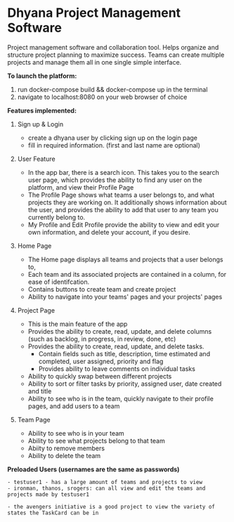 # Dhyana Project Management Software

Project management software and collaboration tool. Helps organize and 
structure project planning to maximize success. Teams can create multiple
projects and manage them all in one single simple interface. 

**To launch the platform:**
1. run docker-compose build && docker-compose up in the terminal
2. navigate to localhost:8080 on your web browser of choice


**Features implemented:**


1. Sign up & Login

    - create a dhyana user by clicking sign up on the login page
    - fill in required information. (first and last name are optional)

2. User Feature

    - In the app bar, there is a search icon. This takes you to the search user page, which provides the ability to find any user on the platform, and view their Profile Page
    - The Profile Page shows what teams a user belongs to, and what projects they are working on. It additionally shows information about the user, and provides the ability to add that user to any team you currently belong to.
    - My Profile and Edit Profile provide the ability to view and edit your own information, and delete your account, if you desire.

3. Home Page

    - The Home page displays all teams and projects that a user belongs to, 
    - Each team and its associated projects are contained in a column, for ease of identifcation.
    - Contains buttons to create team and create project
    - Ability to navigate into your teams' pages and your projects' pages
    
4. Project Page

    - This is the main feature of the app
    - Provides the ability to create, read, update, and delete columns (such as backlog, in progress, in review, done, etc)
    - Provides the ability to create, read, update, and delete tasks. 
        - Contain fields such as title, description, time estimated and completed, user assigned, priority and flag
        - Provides ability to leave comments on individual tasks
    - Ability to quickly swap between different projects
    - Ability to sort or filter tasks by priority, assigned user, date created and title
    - Ability to see who is in the team, quickly navigate to their profile pages, and add users to a team
    
    
5. Team Page

    - Ability to see who is in your team
    - Ability to see what projects belong to that team
    - Abiity to remove members
    - Ability to delete the team


**Preloaded Users (usernames are the same as passwords)**

    - testuser1 - has a large amount of teams and projects to view
    - ironman, thanos, srogers: can all view and edit the teams and projects made by testuser1
    
    - the avengers initiative is a good project to view the variety of states the TaskCard can be in